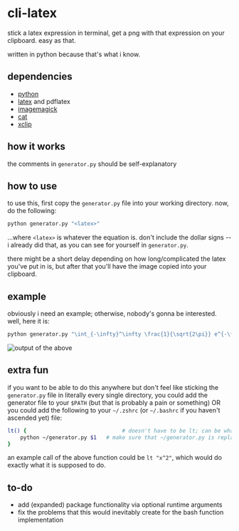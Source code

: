 # cli-latex
stick a latex expression in terminal, get a png with that expression on your clipboard. easy as that.

written in python because that's what i know.

## dependencies
* [python](https://www.python.org/)
* [latex](https://www.latex-project.org/get/) and pdflatex
* [imagemagick](https://imagemagick.org/index.php)
* [cat](https://en.wikipedia.org/wiki/Cat_(Unix))
* [xclip](https://github.com/astrand/xclip)

## how it works
the comments in `generator.py` should be self-explanatory

## how to use
to use this, first copy the `generator.py` file into your working directory. now, do the following:

```bash
python generator.py "<latex>"
```

...where `<latex>` is whatever the equation is. don't include the dollar signs -- i already did that, as you can see for yourself in `generator.py`. 

there might be a short delay depending on how long/complicated the latex you've put in is, but after that you'll have the image copied into your clipboard.

## example
obviously i need an example; otherwise, nobody's gonna be interested. well, here it is:

```bash
python generator.py "\int_{-\infty}^\infty \frac{1}{\sqrt{2\pi}} e^{-\frac{x^2}{2}} \text{dx} = 1"
```

![output of the above](https://raw.githubusercontent.com/integralLeft/cli-latex/main/output.png)

## extra fun
if you want to be able to do this anywhere but don't feel like sticking the `generator.py` file in literally every single directory, you could add the generator file to your `$PATH` (but that is probably a pain or something) OR you could add the following to your `~/.zshrc` (or `~/.bashrc` if you haven't ascended yet) file:

```bash
lt() {                              # doesn't have to be lt; can be whatever name you want (lt is short and easy to type tho)
    python ~/generator.py $1   # make sure that ~/generator.py is replaced by the path to wherever you put generator.py
}                                   
```

an example call of the above function could be `lt "x^2"`, which would do exactly what it is supposed to do.


## to-do
* add (expanded) package functionality via optional runtime arguments
* fix the problems that this would inevitably create for the bash function implementation
 

